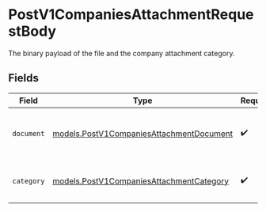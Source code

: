 # PostV1CompaniesAttachmentRequestBody

The binary payload of the file and the company attachment category.


## Fields

| Field                                                                                      | Type                                                                                       | Required                                                                                   | Description                                                                                |
| ------------------------------------------------------------------------------------------ | ------------------------------------------------------------------------------------------ | ------------------------------------------------------------------------------------------ | ------------------------------------------------------------------------------------------ |
| `document`                                                                                 | [models.PostV1CompaniesAttachmentDocument](../models/postv1companiesattachmentdocument.md) | :heavy_check_mark:                                                                         | The binary payload of the file to be uploaded.                                             |
| `category`                                                                                 | [models.PostV1CompaniesAttachmentCategory](../models/postv1companiesattachmentcategory.md) | :heavy_check_mark:                                                                         | The category of a company attachment.                                                      |